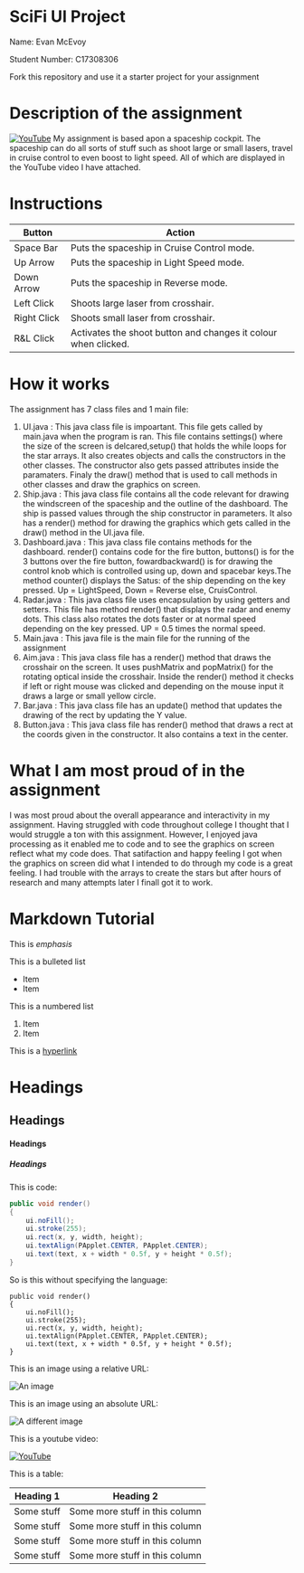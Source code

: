 # SciFi UI Project

Name: Evan McEvoy

Student Number: C17308306

Fork this repository and use it a starter project for your assignment

# Description of the assignment
[![YouTube](http://img.youtube.com/vi/J2kHSSFA4NU/0.jpg)](https://www.youtube.com/watch?v=zK2SgnWHNNg)
 My assignment is based apon a spaceship cockpit.
 The spaceship can do all sorts of stuff such as shoot large or small lasers,
 travel in cruise control to even boost to light speed. All of which are displayed
 in the YouTube video I have attached. 
 

# Instructions
| Button    | Action    |
|-----------|-----------|
| Space Bar | Puts the spaceship in Cruise Control mode.|
| Up Arrow  | Puts the spaceship in Light Speed mode.   |
| Down Arrow| Puts the spaceship in Reverse mode.       |
| Left Click| Shoots large laser from crosshair.        |
|Right Click| Shoots small laser from crosshair.        |
| R&L Click | Activates the shoot button and changes it colour when clicked.|


# How it works
 The assignment has 7 class files and 1 main file:
 1. UI.java : This java class file is impoartant. This file gets called by main.java when the program is ran. This file contains settings() where the size of the screen is delcared,setup() that holds the while loops for the star arrays. It also creates objects and calls the constructors in the other classes. The constructor also gets passed attributes inside the paramaters. Finaly the draw() method that is used to call methods in other classes and draw the graphics on screen. 
 2. Ship.java : This java class file contains all the code relevant for drawing the windscreen of the spaceship and the outline of the dashboard. The ship is passed values through the ship constructor in parameters.  It also has a render() method for drawing the graphics which gets called in the draw() method in the UI.java file.
 3. Dashboard.java : This java class file contains methods for the dashboard. render() contains code for the fire button, buttons() is for the 3 buttons over the fire button, fowardbackward() is for drawing the control knob which is controlled using up, down and spacebar keys.The method counter() displays the Satus: of the ship depending on the key pressed. Up = LightSpeed, Down = Reverse else, CruisControl.
 4. Radar.java : This java class file uses encapsulation by using getters and setters. This file has method render() that displays the radar and enemy dots. This class also rotates the dots faster or at normal speed depending on the key pressed. UP =  0.5 times the normal speed.
 5. Main.java : This java file is the main file for the running of the assignment
 6. Aim.java : This java class file has a render() method that draws the crosshair on the screen. It uses pushMatrix and popMatrix() for the rotating optical inside the crosshair. Inside the render() method it checks if left or right mouse was clicked and depending on the mouse input it draws a large or small yellow circle. 
 7. Bar.java : This java class file has an update() method that updates the drawing of the rect by updating the Y value. 
 8. Button.java : This java class file has render() method that draws a rect at the coords given in the constructor. It also contains a text in the center. 
 
 # What I am most proud of in the assignment
 I was most proud about the overall appearance and interactivity
 in my assignment. Having struggled with code throughout college I thought that I would struggle a ton with this assignment.
 However, I enjoyed java processing as it enabled me to code and to see the graphics on screen reflect
 what my code does. That satifaction and happy feeling I got when the graphics on screen 
 did what I intended to do through my code is a great feeling. I had trouble with the arrays to create the stars but after 
 hours of research and many attempts later I finall got it to work. 

# Markdown Tutorial

This is *emphasis*

This is a bulleted list

- Item
- Item

This is a numbered list

1. Item
1. Item

This is a [hyperlink](http://bryanduggan.org)

# Headings
## Headings
#### Headings
##### Headings

This is code:

```Java
public void render()
{
	ui.noFill();
	ui.stroke(255);
	ui.rect(x, y, width, height);
	ui.textAlign(PApplet.CENTER, PApplet.CENTER);
	ui.text(text, x + width * 0.5f, y + height * 0.5f);
}
```

So is this without specifying the language:

```
public void render()
{
	ui.noFill();
	ui.stroke(255);
	ui.rect(x, y, width, height);
	ui.textAlign(PApplet.CENTER, PApplet.CENTER);
	ui.text(text, x + width * 0.5f, y + height * 0.5f);
}
```

This is an image using a relative URL:

![An image](images/p8.png)

This is an image using an absolute URL:

![A different image](https://bryanduggandotorg.files.wordpress.com/2019/02/infinite-forms-00045.png?w=595&h=&zoom=2)

This is a youtube video:

[![YouTube](http://img.youtube.com/vi/J2kHSSFA4NU/0.jpg)](https://www.youtube.com/watch?v=J2kHSSFA4NU)

This is a table:

| Heading 1 | Heading 2 |
|-----------|-----------|
|Some stuff | Some more stuff in this column |
|Some stuff | Some more stuff in this column |
|Some stuff | Some more stuff in this column |
|Some stuff | Some more stuff in this column |

